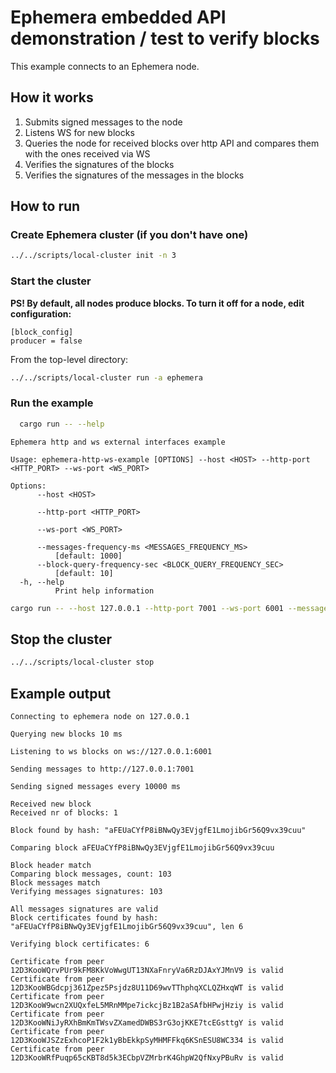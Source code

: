 # Ephemera embedded API demonstration / test to verify blocks 

This example connects to an Ephemera node.

## How it works

1) Submits signed messages to the node
2) Listens WS for new blocks
3) Queries the node for received blocks over http API and compares them with the ones received via WS
4) Verifies the signatures of the blocks
5) Verifies the signatures of the messages in the blocks

## How to run

### Create Ephemera cluster (if you don't have one)

```bash
../../scripts/local-cluster init -n 3
```

### Start the cluster

**PS! By default, all nodes produce blocks. To turn it off for a node, edit configuration:**

```text
[block_config]
producer = false
```

From the top-level directory:

```bash
../../scripts/local-cluster run -a ephemera
```

### Run the example

```bash
  cargo run -- --help
```

```text
Ephemera http and ws external interfaces example

Usage: ephemera-http-ws-example [OPTIONS] --host <HOST> --http-port <HTTP_PORT> --ws-port <WS_PORT>

Options:
      --host <HOST>
          
      --http-port <HTTP_PORT>
          
      --ws-port <WS_PORT>
          
      --messages-frequency-ms <MESSAGES_FREQUENCY_MS>
          [default: 1000]
      --block-query-frequency-sec <BLOCK_QUERY_FREQUENCY_SEC>
          [default: 10]
  -h, --help
          Print help information
```

```bash
cargo run -- --host 127.0.0.1 --http-port 7001 --ws-port 6001 --messages-frequency-ms 10000
```

## Stop the cluster

```bash
../../scripts/local-cluster stop
```

## Example output

```text
Connecting to ephemera node on 127.0.0.1

Querying new blocks 10 ms

Listening to ws blocks on ws://127.0.0.1:6001

Sending messages to http://127.0.0.1:7001

Sending signed messages every 10000 ms

Received new block
Received nr of blocks: 1

Block found by hash: "aFEUaCYfP8iBNwQy3EVjgfE1LmojibGr56Q9vx39cuu"

Comparing block aFEUaCYfP8iBNwQy3EVjgfE1LmojibGr56Q9vx39cuu

Block header match
Comparing block messages, count: 103
Block messages match
Verifying messages signatures: 103

All messages signatures are valid
Block certificates found by hash: "aFEUaCYfP8iBNwQy3EVjgfE1LmojibGr56Q9vx39cuu", len 6

Verifying block certificates: 6

Certificate from peer 12D3KooWQrvPUr9kFM8KkVoWwgUT13NXaFnryVa6RzDJAxYJMnV9 is valid
Certificate from peer 12D3KooWBGdcpj361Zpez5Psjdz8U11D69wvTThphqXCLQZHxqWT is valid
Certificate from peer 12D3KooW9wcn2XUQxfeL5MRnMMpe7ickcjBz1B2aSAfbHPwjHziy is valid
Certificate from peer 12D3KooWNiJyRXhBmKmTWsvZXamedDWBS3rG3ojKKE7tcEGsttgY is valid
Certificate from peer 12D3KooWJSZzExhcoP1F2k1yBbEkkpSyMHMFFkq6KSnESU8WC334 is valid
Certificate from peer 12D3KooWRfPuqp65cKBT8d5k3ECbpVZMrbrK4GhpW2QfNxyPBuRv is valid
```